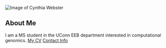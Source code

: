 ![Image of Cynthia Webster](images/headshot.png "REPLACE_WITH_SHORT_DESCRIPTION")
## About Me
I am a MS student in the UConn EEB department interested in computational genomics.
[My CV](PDFs/cv.pdf)
[Contact Info](contact-info.html) 
